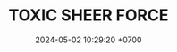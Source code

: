 ---
layout: teamCard
permalink: /team/:title.html
categories: LA2024JN
maincover: /assets/logos/TSF.png
puntosLJMAYO24:
date: 2024-05-02 10:29:20 +0700
title: TOXIC SHEER FORCE
tag: johto042024
color: black
puntosLJ202404: 12
grupo: sur
background: '#F16C38'
cover: /assets/ver.png
liga: LIGA NARANJA
team: TOXIC SHEER FORCE
ID: TSF
status: <i class="fa-solid fa-check"></i>
puntos: 11
pj: 4
pt1: 3 #
pt2: 3 #
pt3: 0
pt4: 0
pt5: 1 #
pt6: 0
pt7: 0
pt8: 0
pt9: 0
pt10: 0
pt11: 4 #
#PARTIDO 1
j1: RONDA 1
p1: BNT
pp1: TSF
r1: 1
rr1: 3
bg1: rock
#PARTIDO 2
j2: RONDA 2
p2: GOD O
pp2: TSF
bg2: rock
r2: 1
rr2: 3
#PARTIDO 3
j3: RONDA 3
p3: TSF
pp3: GOLD V
bg3: rock
r3: 
rr3:
#PARTIDO 4
j4: RONDA 4
p4: P1
pp4: TSF
bg4: rock
r4: 
rr4:
#PARTIDO 5
j5: RONDA 5
p5: SSI
pp5: TSF
bg5: rock
r5: 3
rr5: 1
#PARTIDO 6
j6: RONDA 6
p6: IL
pp6: TSF
bg6: rock
r6: 
rr6: 
#PARTIDO 7
j7: RONDA 7
p7:  GOD G
pp7: TSF
bg7: rock
r7: 
rr7: 
#PARTIDO 8
j8: RONDA 8
p8:  GOLD V
pp8: TSF
bg8: rock
rr8: 
r8: 
#PARTIDO 9
j9: RONDA 9
p9: HGSS
pp9: TSF
bg9: rock
r9: 
rr9: 
#PARTIDO 10
j10: RONDA 10
p10: RN
pp10: TSF
bg10: rock
r10: 
rr10: 
#PARTIDO 11
j11: RONDA 11
p11: HGHG
pp11: TSF
bg11: rock
r11: 0
rr11: 4
stream: <i class="fa-brands fa-twitch text-white"></i>
dia: 18
hora: '21:10'
---